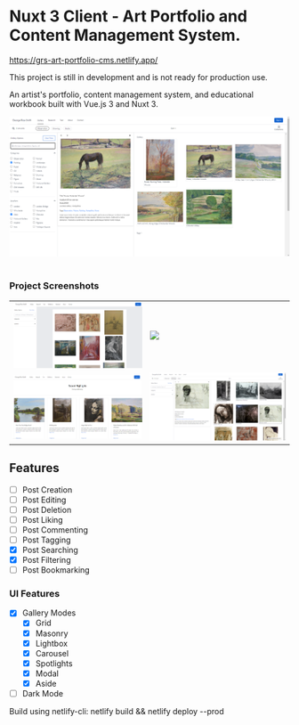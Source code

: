 # Nuxt 3 Client - Art Portfolio and Content Management System.

https://grs-art-portfolio-cms.netlify.app/

This project is still in development and is not ready for production use.

An artist's portfolio, content management system, and educational workbook built with Vue.js 3 and Nuxt 3.

<div align="center">
    <img src="docs/_media/project_screenshot(gallery_category_filters).png" alt="" />
</div>
<br/>

### Project Screenshots

|                                                         |                                                                    |
| ------------------------------------------------------- | ------------------------------------------------------------------ |
| ![](<docs/_media/project_screenshot(3).png>)            | ![](<docs/_media/project_screenshot(gallery_categoy_filters).png>) |
| ![](<docs/_media/project_screenshot(landing_page).png>) | ![](<docs/_media/project_screenshot(gallery_category).png>)        |

## Features

- [ ] Post Creation
- [ ] Post Editing
- [ ] Post Deletion
- [ ] Post Liking
- [ ] Post Commenting
- [ ] Post Tagging
- [x] Post Searching
- [x] Post Filtering
- [ ] Post Bookmarking

### UI Features

- [x] Gallery Modes
  - [x] Grid
  - [x] Masonry
  - [x] Lightbox
  - [x] Carousel
  - [x] Spotlights
  - [x] Modal
  - [x] Aside
- [ ] Dark Mode

Build using netlify-cli:
netlify build && netlify deploy --prod
